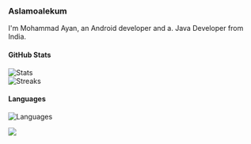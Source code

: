### Aslamoalekum 

I'm Mohammad Ayan, an Android developer  and  a. Java Developer from India.

#### GitHub Stats
![Stats](https://github-readme-stats.vercel.app/api?username=mohammad-ayan-008&theme=onedark&hide_border=false&count_private=true)<br/>
![Streaks](https://github-readme-streak-stats.herokuapp.com/?user=itsaky&theme=onedark&hide_border=false)<br/>

#### Languages
![Languages](https://github-readme-stats.vercel.app/api/top-langs/?username=mohammad-ayan-008&theme=onedark&hide_border=false&include_all_commits=true&count_private=true&layout=compact)

![](https://komarev.com/ghpvc/?username=mohammad-ayan-008&color=2196f3)
